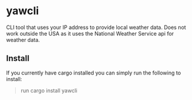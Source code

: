 # yawcli

CLI tool that uses your IP address to provide local weather data. Does not work outside the USA as it uses the National Weather Service api for weather data.

## Install

If you currently have cargo installed you can simply run the following to install:

> run cargo install yawcli
